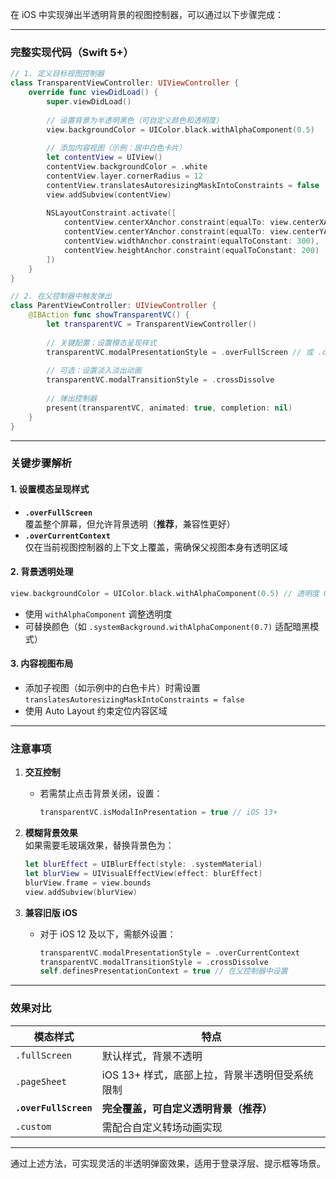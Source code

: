 在 iOS 中实现弹出半透明背景的视图控制器，可以通过以下步骤完成：

---

### **完整实现代码**（Swift 5+）
```swift
// 1. 定义目标视图控制器
class TransparentViewController: UIViewController {
    override func viewDidLoad() {
        super.viewDidLoad()
        
        // 设置背景为半透明黑色（可自定义颜色和透明度）
        view.backgroundColor = UIColor.black.withAlphaComponent(0.5)
        
        // 添加内容视图（示例：居中白色卡片）
        let contentView = UIView()
        contentView.backgroundColor = .white
        contentView.layer.cornerRadius = 12
        contentView.translatesAutoresizingMaskIntoConstraints = false
        view.addSubview(contentView)
        
        NSLayoutConstraint.activate([
            contentView.centerXAnchor.constraint(equalTo: view.centerXAnchor),
            contentView.centerYAnchor.constraint(equalTo: view.centerYAnchor),
            contentView.widthAnchor.constraint(equalToConstant: 300),
            contentView.heightAnchor.constraint(equalToConstant: 200)
        ])
    }
}

// 2. 在父控制器中触发弹出
class ParentViewController: UIViewController {
    @IBAction func showTransparentVC() {
        let transparentVC = TransparentViewController()
        
        // 关键配置：设置模态呈现样式
        transparentVC.modalPresentationStyle = .overFullScreen // 或 .overCurrentContext
        
        // 可选：设置淡入淡出动画
        transparentVC.modalTransitionStyle = .crossDissolve
        
        // 弹出控制器
        present(transparentVC, animated: true, completion: nil)
    }
}
```

---

### **关键步骤解析**
#### 1. **设置模态呈现样式**
- **`.overFullScreen`**  
  覆盖整个屏幕，但允许背景透明（**推荐**，兼容性更好）
- **`.overCurrentContext`**  
  仅在当前视图控制器的上下文上覆盖，需确保父视图本身有透明区域

#### 2. **背景透明处理**
```swift
view.backgroundColor = UIColor.black.withAlphaComponent(0.5) // 透明度 0~1
```
- 使用 `withAlphaComponent` 调整透明度
- 可替换颜色（如 `.systemBackground.withAlphaComponent(0.7)` 适配暗黑模式）

#### 3. **内容视图布局**
- 添加子视图（如示例中的白色卡片）时需设置 `translatesAutoresizingMaskIntoConstraints = false`
- 使用 Auto Layout 约束定位内容区域

---

### **注意事项**
1. **交互控制**  
   - 若需禁止点击背景关闭，设置：  
     ```swift
     transparentVC.isModalInPresentation = true // iOS 13+
     ```

2. **模糊背景效果**  
   如果需要毛玻璃效果，替换背景色为：  
   ```swift
   let blurEffect = UIBlurEffect(style: .systemMaterial)
   let blurView = UIVisualEffectView(effect: blurEffect)
   blurView.frame = view.bounds
   view.addSubview(blurView)
   ```

3. **兼容旧版 iOS**  
   - 对于 iOS 12 及以下，需额外设置：  
     ```swift
     transparentVC.modalPresentationStyle = .overCurrentContext
     transparentVC.modalTransitionStyle = .crossDissolve
     self.definesPresentationContext = true // 在父控制器中设置
     ```

---

### **效果对比**
| **模态样式**              | **特点**                                                                 |
|--------------------------|--------------------------------------------------------------------------|
| `.fullScreen`            | 默认样式，背景不透明                                                     |
| `.pageSheet`             | iOS 13+ 样式，底部上拉，背景半透明但受系统限制                           |
| **`.overFullScreen`**     | **完全覆盖，可自定义透明背景（推荐）**                                   |
| `.custom`                | 需配合自定义转场动画实现                                                 |

---

通过上述方法，可实现灵活的半透明弹窗效果，适用于登录浮层、提示框等场景。